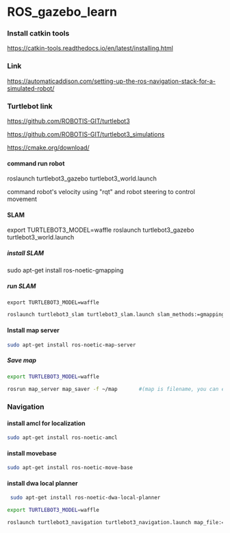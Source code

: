 # ROS_gazebo_learn


### Install catkin tools 
https://catkin-tools.readthedocs.io/en/latest/installing.html


### Link 
https://automaticaddison.com/setting-up-the-ros-navigation-stack-for-a-simulated-robot/


### Turtlebot link 
https://github.com/ROBOTIS-GIT/turtlebot3

https://github.com/ROBOTIS-GIT/turtlebot3_simulations


https://cmake.org/download/



#### command run robot 
roslaunch turtlebot3_gazebo turtlebot3_world.launch

command robot's velocity using "rqt" and robot steering to control movement 


#### SLAM 
export TURTLEBOT3_MODEL=waffle
roslaunch turtlebot3_gazebo turtlebot3_world.launch


##### install SLAM
sudo apt-get install ros-noetic-gmapping

##### run SLAM
```
export TURTLEBOT3_MODEL=waffle

```

```bash
roslaunch turtlebot3_slam turtlebot3_slam.launch slam_methods:=gmapping
```

#### Install map server 
```bash
sudo apt-get install ros-noetic-map-server

```

##### Save map
```bash
export TURTLEBOT3_MODEL=waffle   
```

```bash
rosrun map_server map_saver -f ~/map       #(map is filename, you can edit!)

```



### Navigation

#### install amcl for localization 
```bash
sudo apt-get install ros-noetic-amcl
```
#### install movebase
```bash
sudo apt-get install ros-noetic-move-base
```
#### install dwa local planner
```bash
 sudo apt-get install ros-noetic-dwa-local-planner
```



```bash
export TURTLEBOT3_MODEL=waffle
```

```bash
roslaunch turtlebot3_navigation turtlebot3_navigation.launch map_file:=$HOME/map.yaml 
```





